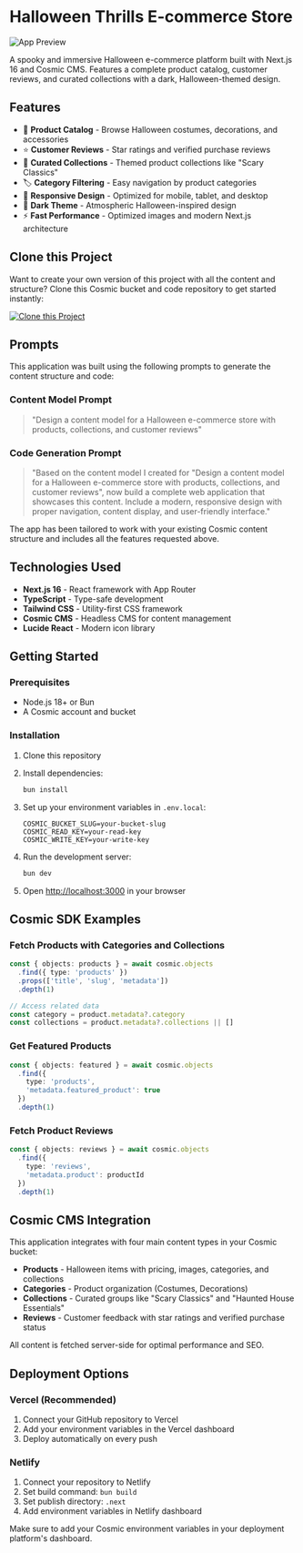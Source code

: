 # Halloween Thrills E-commerce Store

![App Preview](https://imgix.cosmicjs.com/0eea9140-b34e-11f0-9a17-9dccadd5a4ca-photo-1514888286974-6c03e2ca1dba-1761580827432.jpg?w=1200&h=300&fit=crop&auto=format,compress)

A spooky and immersive Halloween e-commerce platform built with Next.js 16 and Cosmic CMS. Features a complete product catalog, customer reviews, and curated collections with a dark, Halloween-themed design.

## Features

- 🎃 **Product Catalog** - Browse Halloween costumes, decorations, and accessories
- ⭐ **Customer Reviews** - Star ratings and verified purchase reviews
- 👻 **Curated Collections** - Themed product collections like "Scary Classics"
- 🏷️ **Category Filtering** - Easy navigation by product categories
- 📱 **Responsive Design** - Optimized for mobile, tablet, and desktop
- 🌙 **Dark Theme** - Atmospheric Halloween-inspired design
- ⚡ **Fast Performance** - Optimized images and modern Next.js architecture

## Clone this Project

Want to create your own version of this project with all the content and structure? Clone this Cosmic bucket and code repository to get started instantly:

[![Clone this Project](https://img.shields.io/badge/Clone%20this%20Project-29abe2?style=for-the-badge&logo=cosmic&logoColor=white)](https://app.cosmicjs.com/projects/new?clone_bucket=68ff95f9539cba1f0d16e271&clone_repository=68ff9806539cba1f0d16e2a9)

## Prompts

This application was built using the following prompts to generate the content structure and code:

### Content Model Prompt

> "Design a content model for a Halloween e-commerce store with products, collections, and customer reviews"

### Code Generation Prompt

> "Based on the content model I created for "Design a content model for a Halloween e-commerce store with products, collections, and customer reviews", now build a complete web application that showcases this content. Include a modern, responsive design with proper navigation, content display, and user-friendly interface."

The app has been tailored to work with your existing Cosmic content structure and includes all the features requested above.

## Technologies Used

- **Next.js 16** - React framework with App Router
- **TypeScript** - Type-safe development
- **Tailwind CSS** - Utility-first CSS framework
- **Cosmic CMS** - Headless CMS for content management
- **Lucide React** - Modern icon library

## Getting Started

### Prerequisites

- Node.js 18+ or Bun
- A Cosmic account and bucket

### Installation

1. Clone this repository
2. Install dependencies:
   ```bash
   bun install
   ```

3. Set up your environment variables in `.env.local`:
   ```env
   COSMIC_BUCKET_SLUG=your-bucket-slug
   COSMIC_READ_KEY=your-read-key
   COSMIC_WRITE_KEY=your-write-key
   ```

4. Run the development server:
   ```bash
   bun dev
   ```

5. Open [http://localhost:3000](http://localhost:3000) in your browser

## Cosmic SDK Examples

### Fetch Products with Categories and Collections
```typescript
const { objects: products } = await cosmic.objects
  .find({ type: 'products' })
  .props(['title', 'slug', 'metadata'])
  .depth(1)

// Access related data
const category = product.metadata?.category
const collections = product.metadata?.collections || []
```

### Get Featured Products
```typescript
const { objects: featured } = await cosmic.objects
  .find({ 
    type: 'products',
    'metadata.featured_product': true 
  })
  .depth(1)
```

### Fetch Product Reviews
```typescript
const { objects: reviews } = await cosmic.objects
  .find({
    type: 'reviews',
    'metadata.product': productId
  })
  .depth(1)
```

## Cosmic CMS Integration

This application integrates with four main content types in your Cosmic bucket:

- **Products** - Halloween items with pricing, images, categories, and collections
- **Categories** - Product organization (Costumes, Decorations)
- **Collections** - Curated groups like "Scary Classics" and "Haunted House Essentials"
- **Reviews** - Customer feedback with star ratings and verified purchase status

All content is fetched server-side for optimal performance and SEO.

## Deployment Options

### Vercel (Recommended)
1. Connect your GitHub repository to Vercel
2. Add your environment variables in the Vercel dashboard
3. Deploy automatically on every push

### Netlify
1. Connect your repository to Netlify
2. Set build command: `bun build`
3. Set publish directory: `.next`
4. Add environment variables in Netlify dashboard

Make sure to add your Cosmic environment variables in your deployment platform's dashboard.

<!-- README_END -->